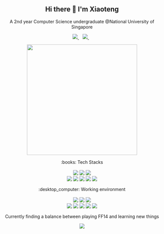 <h2 align='center'>
  Hi there 👋 I'm Xiaoteng
</h2>

<p align='center'>
  A 2nd year Computer Science undergraduate @National University of Singapore
</p>

<p align='center'>
  <a href="https://www.linkedin.com/in/xiaoteng-lyu-a50597202/">
    <img src="https://img.shields.io/badge/linkedin-%230077B5.svg?&style=for-the-badge&logo=linkedin&logoColor=white" />
  </a>&nbsp;&nbsp;
  <a href="https://www.youtube.com/channel/UCWq1Qpyk7L_EO1mtoNhet8w/featured">
    <img src="https://img.shields.io/badge/YouTube-FF0000?style=for-the-badge&logo=youtube&logoColor=white" />
  </a>&nbsp;&nbsp;
</p>

<p align='center'>
  <a href="#"><img src="https://github-readme-stats.vercel.app/api?username=Rye-Catcher&theme=blue-green&show_icons=true&count_private=true" width="350"></a>
</p>

<p align='center'>
  :books: Tech Stacks<br/><br/>
  <img src="https://img.shields.io/badge/Java-ED8B00?style=for-the-badge&logo=java&logoColor=white" />
  <img src="https://img.shields.io/badge/C-00599C?style=for-the-badge&logo=c&logoColor=white" />
  <img src="https://img.shields.io/badge/C%2B%2B-00599C?style=for-the-badge&logo=c%2B%2B&logoColor=white" /> 
  </br>
  <img src="https://img.shields.io/badge/Haskell-5D4F85?style=for-the-badge&logo=haskell&logoColor=white" />
  <img src="https://img.shields.io/badge/Python-FFD43B?style=for-the-badge&logo=python&logoColor=blue" />
  <img src="https://img.shields.io/badge/firebase-ffca28?style=for-the-badge&logo=firebase&logoColor=black" />
  <img src="https://img.shields.io/badge/Node.js-339933?style=for-the-badge&logo=nodedotjs&logoColor=white" />
  <img src="https://img.shields.io/badge/React-20232A?style=for-the-badge&logo=react&logoColor=61DAFB" />
</p>

<p align='center'>
  :desktop_computer:	Working environment<br/><br/>
  <img src="https://img.shields.io/badge/mac%20os-000000?style=for-the-badge&logo=apple&logoColor=white" />
  <img src="https://img.shields.io/badge/windows-%230078D6.svg?&style=for-the-badge&logo=windows&logoColor=white" />
  <img src="https://img.shields.io/badge/Ubuntu-E95420?style=for-the-badge&logo=ubuntu&logoColor=white" /> </br>
  <img src="https://img.shields.io/badge/IntelliJIDEA-000000.svg?style=for-the-badge&logo=intellij-idea&logoColor=white" />
  <img src="https://img.shields.io/badge/PyCharm-000000.svg?&style=for-the-badge&logo=PyCharm&logoColor=white" />
  <img src="https://img.shields.io/badge/Notion-000000?style=for-the-badge&logo=notion&logoColor=white" />
  <img src="https://img.shields.io/badge/Visual_Studio_Code-0078D4?style=for-the-badge&logo=visual%20studio%20code&logoColor=white" />
  <img src="https://img.shields.io/badge/VIM-%2311AB00.svg?&style=for-the-badge&logo=vim&logoColor=white" />
</p>


<p align='center'>
  Currently finding a balance between playing FF14 and learning new things </br>  
</p>

<p align='center'>
  <a href="#"><img src="https://badges.pufler.dev/visits/Rye-Catcher/Rye-Catcher"></a> 
</p>
<!--
### 

A year 2 CS student who currently struggling finding a balance between writing an :symbols: interpreter, playing :hocho: Kenshi and making :musical_keyboard: music covers because I am a noob for these 3 things 


[![lxt's github stats](https://github-readme-stats.vercel.app/api?username=Rye-Catcher&theme=blue-green&show_icons=true&count_private=true)](https://github.com/anuraghazra/github-readme-stats)

-->
<!--
![我的练习情况](https://luogu.wao3.cn/api/practice?id=61382&dark_mode=true)
-->
<!--
**Rye-Catcher/Rye-Catcher** is a ✨ _special_ ✨ repository because its `README.md` (this file) appears on your GitHub profile.

Here are some ideas to get you started:

- 🔭 I’m currently working on ...
- 🌱 I’m currently learning ...
- 👯 I’m looking to collaborate on ...
- 🤔 I’m looking for help with ...
- 💬 Ask me about ...
- 📫 How to reach me: ...
- 😄 Pronouns: ...
- ⚡ Fun fact: ...
-->

